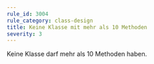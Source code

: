 ```yaml
---
rule_id: 3004
rule_category: class-design
title: Keine Klasse mit mehr als 10 Methoden
severity: 3
---
```

Keine Klasse darf mehr als 10 Methoden haben.
